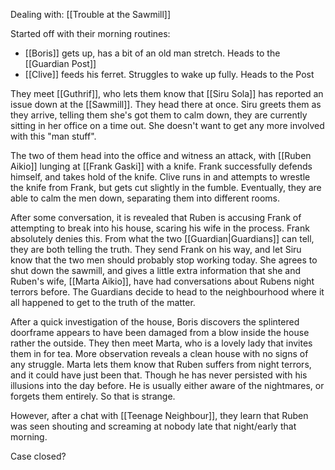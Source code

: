 Dealing with: [[Trouble at the Sawmill]]

Started off with their morning routines:

- [[Boris]] gets up, has a bit of an old man stretch. Heads to the [[Guardian Post]]
- [[Clive]] feeds his ferret. Struggles to wake up fully. Heads to the Post

They meet [[Guthrif]], who lets them know that [[Siru Sola]] has reported an issue down at the [[Sawmill]]. They head there at once. Siru greets them as they arrive, telling them she's got them to calm down, they are currently sitting in her office on a time out. She doesn't want to get any more involved with this "man stuff".

The two of them head into the office and witness an attack, with [[Ruben Aikio]] lunging at [[Frank Gaski]] with a knife. Frank successfully defends himself, and takes hold of the knife. Clive runs in and attempts to wrestle the knife from Frank, but gets cut slightly in the fumble.
Eventually, they are able to calm the men down, separating them into different rooms.

After some conversation, it is revealed that Ruben is accusing Frank of attempting to break into his house, scaring his wife in the process. Frank absolutely denies this. From what the two [[Guardian|Guardians]] can tell, they are both telling the truth. They send Frank on his way, and let Siru know that the two men should probably stop working today. She agrees to shut down the sawmill, and gives a little extra information that she and Ruben's wife, [[Marta Aikio]], have had conversations about Rubens night terrors before. The Guardians decide to head to the neighbourhood where it all happened to get to the truth of the matter.

After a quick investigation of the house, Boris discovers the splintered doorframe appears to have been damaged from a blow inside the house rather the outside. They then meet Marta, who is a lovely lady that invites them in for tea. More observation reveals a clean house with no signs of any struggle.
Marta lets them know that Ruben suffers from night terrors, and it could have just been that. Though he has never persisted with his illusions into the day before. He is usually either aware of the nightmares, or forgets them entirely. So that is strange.

However, after a chat with [[Teenage Neighbour]], they learn that Ruben was seen shouting and screaming at nobody late that night/early that morning.

Case closed?